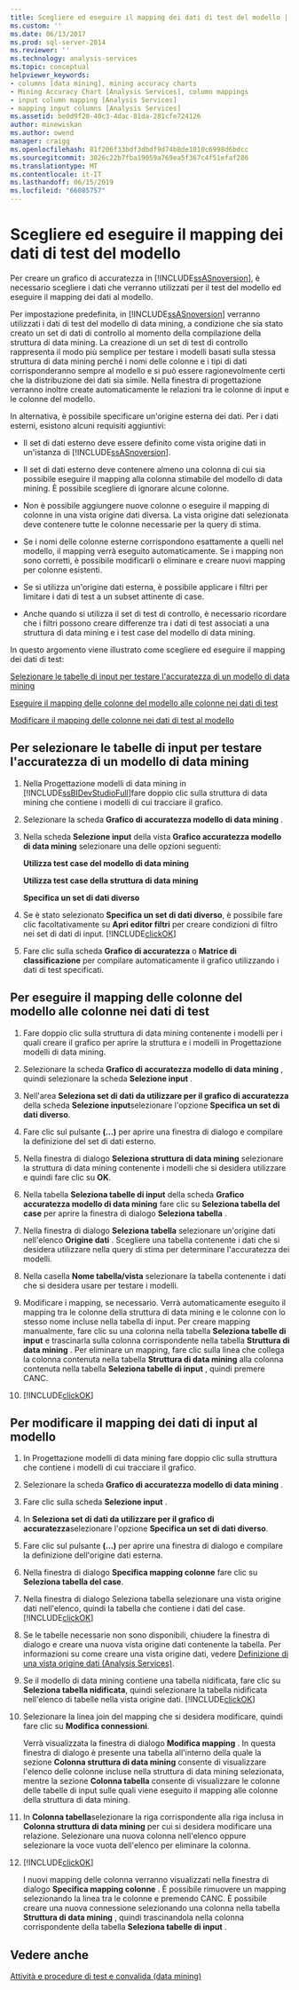 ```yaml
---
title: Scegliere ed eseguire il mapping dei dati di test del modello | Microsoft Docs
ms.custom: ''
ms.date: 06/13/2017
ms.prod: sql-server-2014
ms.reviewer: ''
ms.technology: analysis-services
ms.topic: conceptual
helpviewer_keywords:
- columns [data mining], mining accuracy charts
- Mining Accuracy Chart [Analysis Services], column mappings
- input column mapping [Analysis Services]
- mapping input columns [Analysis Services]
ms.assetid: be0d9f20-40c3-4dac-81da-281cfe724126
author: minewiskan
ms.author: owend
manager: craigg
ms.openlocfilehash: 81f206f33bdf3dbdf9d74b8de1010c6998d6bdcc
ms.sourcegitcommit: 3026c22b7fba19059a769ea5f367c4f51efaf286
ms.translationtype: MT
ms.contentlocale: it-IT
ms.lasthandoff: 06/15/2019
ms.locfileid: "66085757"
---
```

# <a name="choose-and-map-model-testing-data"></a>Scegliere ed eseguire il mapping dei dati di test del modello
  Per creare un grafico di accuratezza in [!INCLUDE[ssASnoversion](../../includes/ssasnoversion-md.md)], è necessario scegliere i dati che verranno utilizzati per il test del modello ed eseguire il mapping dei dati al modello.  
  
 Per impostazione predefinita, in [!INCLUDE[ssASnoversion](../../includes/ssasnoversion-md.md)] verranno utilizzati i dati di test del modello di data mining, a condizione che sia stato creato un set di dati di controllo al momento della compilazione della struttura di data mining. La creazione di un set di test di controllo rappresenta il modo più semplice per testare i modelli basati sulla stessa struttura di data mining perché i nomi delle colonne e i tipi di dati corrisponderanno sempre al modello e si può essere ragionevolmente certi che la distribuzione dei dati sia simile. Nella finestra di progettazione verranno inoltre create automaticamente le relazioni tra le colonne di input e le colonne del modello.  
  
 In alternativa, è possibile specificare un'origine esterna dei dati. Per i dati esterni, esistono alcuni requisiti aggiuntivi:  
  
-   Il set di dati esterno deve essere definito come vista origine dati in un'istanza di [!INCLUDE[ssASnoversion](../../includes/ssasnoversion-md.md)].  
  
-   Il set di dati esterno deve contenere almeno una colonna di cui sia possibile eseguire il mapping alla colonna stimabile del modello di data mining. È possibile scegliere di ignorare alcune colonne.  
  
-   Non è possibile aggiungere nuove colonne o eseguire il mapping di colonne in una vista origine dati diversa. La vista origine dati selezionata deve contenere tutte le colonne necessarie per la query di stima.  
  
-   Se i nomi delle colonne esterne corrispondono esattamente a quelli nel modello, il mapping verrà eseguito automaticamente. Se i mapping non sono corretti, è possibile modificarli o eliminare e creare nuovi mapping per colonne esistenti.  
  
-   Se si utilizza un'origine dati esterna, è possibile applicare i filtri per limitare i dati di test a un subset attinente di case.  
  
-   Anche quando si utilizza il set di test di controllo, è necessario ricordare che i filtri possono creare differenze tra i dati di test associati a una struttura di data mining e i test case del modello di data mining.  
  
 In questo argomento viene illustrato come scegliere ed eseguire il mapping dei dati di test:  
  
 [Selezionare le tabelle di input per testare l'accuratezza di un modello di data mining](#bkmk_SelectInputs)  
  
 [Eseguire il mapping delle colonne del modello alle colonne nei dati di test](#bkmk_MapColumns)  
  
 [Modificare il mapping delle colonne nei dati di test al modello](#bkmk_ChangeMappings)  
  
##  <a name="bkmk_SelectInputs"></a> Per selezionare le tabelle di input per testare l'accuratezza di un modello di data mining  
  
1.  Nella Progettazione modelli di data mining in [!INCLUDE[ssBIDevStudioFull](../../includes/ssbidevstudiofull-md.md)]fare doppio clic sulla struttura di data mining che contiene i modelli di cui tracciare il grafico.  
  
2.  Selezionare la scheda **Grafico di accuratezza modello di data mining** .  
  
3.  Nella scheda **Selezione input** della vista **Grafico accuratezza modello di data mining** selezionare una delle opzioni seguenti:  
  
     **Utilizza test case del modello di data mining**  
  
     **Utilizza test case della struttura di data mining**  
  
     **Specifica un set di dati diverso**  
  
4.  Se è stato selezionato **Specifica un set di dati diverso**, è possibile fare clic facoltativamente su **Apri editor filtri** per creare condizioni di filtro nei set di dati di input. [!INCLUDE[clickOK](../../includes/clickok-md.md)]  
  
5.  Fare clic sulla scheda **Grafico di accuratezza** o **Matrice di classificazione** per compilare automaticamente il grafico utilizzando i dati di test specificati.  
  
##  <a name="bkmk_MapColumns"></a> Per eseguire il mapping delle colonne del modello alle colonne nei dati di test  
  
1.  Fare doppio clic sulla struttura di data mining contenente i modelli per i quali creare il grafico per aprire la struttura e i modelli in Progettazione modelli di data mining.  
  
2.  Selezionare la scheda **Grafico di accuratezza modello di data mining** , quindi selezionare la scheda **Selezione input** .  
  
3.  Nell'area **Seleziona set di dati da utilizzare per il grafico di accuratezza** della scheda **Selezione input**selezionare l'opzione **Specifica un set di dati diverso**.  
  
4.  Fare clic sul pulsante **(...)**  per aprire una finestra di dialogo e compilare la definizione del set di dati esterno.  
  
5.  Nella finestra di dialogo **Seleziona struttura di data mining** selezionare la struttura di data mining contenente i modelli che si desidera utilizzare e quindi fare clic su **OK**.  
  
6.  Nella tabella **Seleziona tabelle di input** della scheda **Grafico accuratezza modello di data mining** fare clic su **Seleziona tabella del case** per aprire la finestra di dialogo **Seleziona tabella** .  
  
7.  Nella finestra di dialogo **Seleziona tabella** selezionare un'origine dati nell'elenco **Origine dati** . Scegliere una tabella contenente i dati che si desidera utilizzare nella query di stima per determinare l'accuratezza dei modelli.  
  
8.  Nella casella **Nome tabella/vista** selezionare la tabella contenente i dati che si desidera usare per testare i modelli.  
  
9. Modificare i mapping, se necessario. Verrà automaticamente eseguito il mapping tra le colonne della struttura di data mining e le colonne con lo stesso nome incluse nella tabella di input. Per creare mapping manualmente, fare clic su una colonna nella tabella **Seleziona tabelle di input** e trascinarla sulla colonna corrispondente nella tabella **Struttura di data mining** . Per eliminare un mapping, fare clic sulla linea che collega la colonna contenuta nella tabella **Struttura di data mining** alla colonna contenuta nella tabella **Seleziona tabelle di input** , quindi premere CANC.  
  
10. [!INCLUDE[clickOK](../../includes/clickok-md.md)]  
  
##  <a name="bkmk_ChangeMappings"></a> Per modificare il mapping dei dati di input al modello  
  
1.  In Progettazione modelli di data mining fare doppio clic sulla struttura che contiene i modelli di cui tracciare il grafico.  
  
2.  Selezionare la scheda **Grafico di accuratezza modello di data mining** .  
  
3.  Fare clic sulla scheda **Selezione input** .  
  
4.  In **Seleziona set di dati da utilizzare per il grafico di accuratezza**selezionare l'opzione **Specifica un set di dati diverso**.  
  
5.  Fare clic sul pulsante **(...)**  per aprire una finestra di dialogo e compilare la definizione dell'origine dati esterna.  
  
6.  Nella finestra di dialogo **Specifica mapping colonne** fare clic su **Seleziona tabella del case**.  
  
7.  Nella finestra di dialogo Seleziona tabella selezionare una vista origine dati nell'elenco, quindi la tabella che contiene i dati del case. [!INCLUDE[clickOK](../../includes/clickok-md.md)]  
  
8.  Se le tabelle necessarie non sono disponibili, chiudere la finestra di dialogo e creare una nuova vista origine dati contenente la tabella. Per informazioni su come creare una vista origine dati, vedere [Definizione di una vista origine dati &#40;Analysis Services&#41;](../multidimensional-models/defining-a-data-source-view-analysis-services.md).  
  
9. Se il modello di data mining contiene una tabella nidificata, fare clic su **Seleziona tabella nidificata**, quindi selezionare la tabella nidificata nell'elenco di tabelle nella vista origine dati. [!INCLUDE[clickOK](../../includes/clickok-md.md)]  
  
10. Selezionare la linea join del mapping che si desidera modificare, quindi fare clic su **Modifica connessioni**.  
  
     Verrà visualizzata la finestra di dialogo **Modifica mapping** . In questa finestra di dialogo è presente una tabella all'interno della quale la sezione **Colonna struttura di data mining** consente di visualizzare l'elenco delle colonne incluse nella struttura di data mining selezionata, mentre la sezione **Colonna tabella** consente di visualizzare le colonne delle tabelle di input sulle quali viene eseguito il mapping alle colonne della struttura di data mining.  
  
11. In **Colonna tabella**selezionare la riga corrispondente alla riga inclusa in **Colonna struttura di data mining** per cui si desidera modificare una relazione. Selezionare una nuova colonna nell'elenco oppure selezionare la voce vuota dell'elenco per eliminare la colonna.  
  
12. [!INCLUDE[clickOK](../../includes/clickok-md.md)]  
  
     I nuovi mapping delle colonna verranno visualizzati nella finestra di dialogo **Specifica mapping colonne** . È possibile rimuovere un mapping selezionando la linea tra le colonne e premendo CANC. È possibile creare una nuova connessione selezionando una colonna nella tabella **Struttura di data mining** , quindi trascinandola nella colonna corrispondente della tabella **Seleziona tabelle di input** .  
  
## <a name="see-also"></a>Vedere anche  
 [Attività e procedure di test e convalida &#40;data mining&#41;](testing-and-validation-tasks-and-how-tos-data-mining.md)  
  
  
